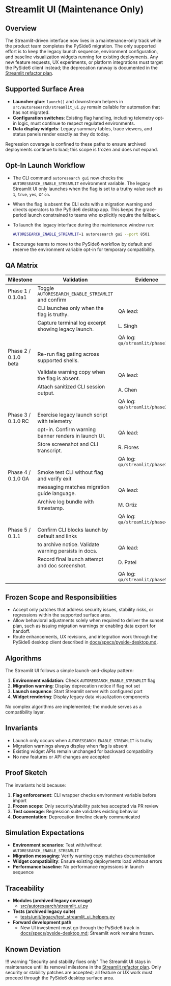 # Streamlit UI (Maintenance Only)

## Overview

The Streamlit-driven interface now lives in a maintenance-only track while the
product team completes the PySide6 migration. The only supported effort is to
keep the legacy launch sequence, environment configuration, and baseline
visualization widgets running for existing deployments. Any new feature
requests, UX experiments, or platform integrations must target the PySide6
client instead; the deprecation runway is documented in the [Streamlit refactor
plan][plan].

## Supported Surface Area

- **Launcher glue**: `launch()` and downstream helpers in
  `src/autoresearch/streamlit_ui.py` remain callable for automation that has not
  migrated.
- **Configuration switches**: Existing flag handling, including telemetry opt-in
  logic, must continue to respect regulated environments.
- **Data display widgets**: Legacy summary tables, trace viewers, and status
  panels render exactly as they do today.

Regression coverage is confined to these paths to ensure archived deployments
continue to load; this scope is frozen and does not expand.

## Opt-In Launch Workflow

- The CLI command `autoresearch gui` now checks the
  `AUTORESEARCH_ENABLE_STREAMLIT` environment variable. The legacy Streamlit UI
  only launches when the flag is set to a truthy value such as `1`, `true`,
  `yes`, or `on`.
- When the flag is absent the CLI exits with a migration warning and directs
  operators to the PySide6 desktop app. This keeps the grace-period launch
  constrained to teams who explicitly require the fallback.
- To launch the legacy interface during the maintenance window run:

  ```bash
  AUTORESEARCH_ENABLE_STREAMLIT=1 autoresearch gui --port 8501
  ```

- Encourage teams to move to the PySide6 workflow by default and reserve the
  environment variable opt-in for temporary compatibility.

## QA Matrix

| Milestone | Validation | Evidence |
| --- | --- | --- |
| Phase 1 / 0.1.0a1 | Toggle `AUTORESEARCH_ENABLE_STREAMLIT` and confirm |
| | CLI launches only when the flag is truthy. | QA lead:
| | Capture terminal log excerpt showing legacy launch. | L. Singh |
| | | QA log: `qa/streamlit/phase1.md` |
| Phase 2 / 0.1.0 beta | Re-run flag gating across supported shells. |
| | Validate warning copy when the flag is absent. | QA lead:
| | Attach sanitized CLI session output. | A. Chen |
| | | QA log: `qa/streamlit/phase2.md` |
| Phase 3 / 0.1.0 RC | Exercise legacy launch script with telemetry |
| | opt-in. Confirm warning banner renders in launch UI. | QA lead:
| | Store screenshot and CLI transcript. | R. Flores |
| | | QA log: `qa/streamlit/phase3.md` |
| Phase 4 / 0.1.0 GA | Smoke test CLI without flag and verify exit |
| | messaging matches migration guide language. | QA lead:
| | Archive log bundle with timestamp. | M. Ortiz |
| | | QA log: `qa/streamlit/phase4.md` |
| Phase 5 / 0.1.1 | Confirm CLI blocks launch by default and links |
| | to archive notice. Validate warning persists in docs. | QA lead:
| | Record final launch attempt and doc screenshot. | D. Patel |
| | | QA log: `qa/streamlit/phase5.md` |

## Frozen Scope and Responsibilities

- Accept only patches that address security issues, stability risks, or
  regressions within the supported surface area.
- Allow behavioral adjustments solely when required to deliver the sunset plan,
  such as issuing migration warnings or enabling data export for handoff.
- Route enhancements, UX revisions, and integration work through the PySide6
  desktop client described in [docs/specs/pyside-desktop.md][pyside6].

## Algorithms

The Streamlit UI follows a simple launch-and-display pattern:

1. **Environment validation**: Check `AUTORESEARCH_ENABLE_STREAMLIT` flag
2. **Migration warning**: Display deprecation notice if flag not set
3. **Launch sequence**: Start Streamlit server with configured port
4. **Widget rendering**: Display legacy data visualization components

No complex algorithms are implemented; the module serves as a compatibility layer.

## Invariants

- Launch only occurs when `AUTORESEARCH_ENABLE_STREAMLIT` is truthy
- Migration warnings always display when flag is absent
- Existing widget APIs remain unchanged for backward compatibility
- No new features or API changes are accepted

## Proof Sketch

The invariants hold because:

1. **Flag enforcement**: CLI wrapper checks environment variable before import
2. **Frozen scope**: Only security/stability patches accepted via PR review
3. **Test coverage**: Regression suite validates existing behavior
4. **Documentation**: Deprecation timeline clearly communicated

## Simulation Expectations

- **Environment scenarios**: Test with/without `AUTORESEARCH_ENABLE_STREAMLIT`
- **Migration messaging**: Verify warning copy matches documentation
- **Widget compatibility**: Ensure existing deployments load without errors
- **Performance baseline**: No performance regressions in launch sequence

## Traceability

- **Modules (archived legacy coverage)**
  - [src/autoresearch/streamlit_ui.py][module]
- **Tests (archived legacy suite)**
  - [tests/unit/legacy/test_streamlit_ui_helpers.py][tests]
- **Forward development path**
  - New UI investment must go through the PySide6 track in
    [docs/specs/pyside-desktop.md][pyside6]; Streamlit work remains frozen.

## Known Deviation

!!! warning "Security and stability fixes only"
    The Streamlit UI stays in maintenance until its removal milestone in the
    [Streamlit refactor plan][plan]. Only security or stability patches are
    accepted; all feature or UX work must proceed through the PySide6 desktop
    surface area.

[plan]: ./streamlit-refactor-plan.md
[module]: ../../src/autoresearch/streamlit_ui.py
[tests]: ../../tests/unit/legacy/test_streamlit_ui_helpers.py
[pyside6]: ./pyside-desktop.md

